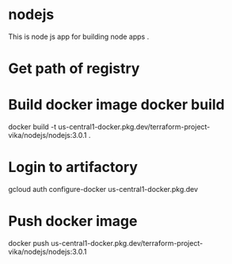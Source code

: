 # nodejs
This is node js app for building node apps   .
# Get path of registry
# Build docker image docker build 
docker build -t  us-central1-docker.pkg.dev/terraform-project-vika/nodejs/nodejs:3.0.1  .
# Login to artifactory
gcloud auth configure-docker us-central1-docker.pkg.dev
# Push docker image
docker push    us-central1-docker.pkg.dev/terraform-project-vika/nodejs/nodejs:3.0.1   



